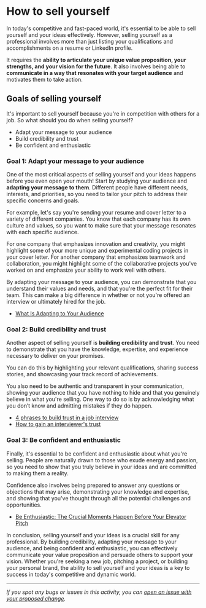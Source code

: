 # How to sell yourself

In today's competitive and fast-paced world, it's essential to be able to sell yourself and your ideas effectively. However, selling yourself as a professional involves more than just listing your qualifications and accomplishments on a resume or LinkedIn profile.

It requires the **ability to articulate your unique value proposition, your strengths, and your vision for the future**. It also involves being able to **communicate in a way that resonates with your target audience** and motivates them to take action.

## Goals of selling yourself

It's important to sell yourself because you're in competition with others for a job. So what should you do when selling yourself?

- Adapt your message to your audience
- Build credibility and trust
- Be confident and enthusiastic

### Goal 1: Adapt your message to your audience

One of the most critical aspects of selling yourself and your ideas happens before you even open your mouth! Start by studying your audience and **adapting your message to them**. Different people have different needs, interests, and priorities, so you need to tailor your pitch to address their specific concerns and goals.

For example, let's say you're sending your resume and cover letter to a variety of different companies. You know that each company has its own culture and values, so you want to make sure that your message resonates with each specific audience.

For one company that emphasizes innovation and creativity, you might highlight some of your more unique and experimental coding projects in your cover letter. For another company that emphasizes teamwork and collaboration, you might highlight some of the collaborative projects you've worked on and emphasize your ability to work well with others.

By adapting your message to your audience, you can demonstrate that you understand their values and needs, and that you're the perfect fit for their team. This can make a big difference in whether or not you're offered an interview or ultimately hired for the job.

- [What Is Adapting to Your Audience](https://brilliantio.com/what-is-adapting-to-your-audience/)

### Goal 2: Build credibility and trust

Another aspect of selling yourself is **building credibility and trust**. You need to demonstrate that you have the knowledge, expertise, and experience necessary to deliver on your promises.

You can do this by highlighting your relevant qualifications, sharing success stories, and showcasing your track record of achievements.

You also need to be authentic and transparent in your communication, showing your audience that you have nothing to hide and that you genuinely believe in what you're selling. One way to do so is by acknowledging what you don’t know and admitting mistakes if they do happen.

- [4 phrases to build trust in a job interview](https://hive.com/blog/build-trust-in-job-interview/)
- [How to gain an interviewer's trust](https://www.celarity.com/blog/how-to-gain-an-interviewers-trust/)

### Goal 3: Be confident and enthusiastic

Finally, it's essential to be confident and enthusiastic about what you're selling. People are naturally drawn to those who exude energy and passion, so you need to show that you truly believe in your ideas and are committed to making them a reality.

Confidence also involves being prepared to answer any questions or objections that may arise, demonstrating your knowledge and expertise, and showing that you've thought through all the potential challenges and opportunities.

- [Be Enthusiastic: The Crucial Moments Happen Before Your Elevator Pitch](https://www.revenue.io/blog/be-enthusiastic-the-crucial-moments-happen-before-your-elevator-pitch)

In conclusion, selling yourself and your ideas is a crucial skill for any professional. By building credibility, adapting your message to your audience, and being confident and enthusiastic, you can effectively communicate your value proposition and persuade others to support your vision. Whether you're seeking a new job, pitching a project, or building your personal brand, the ability to sell yourself and your ideas is a key to success in today's competitive and dynamic world.

---

_If you spot any bugs or issues in this activity, you can [open an issue with your proposed change](https://github.com/microverseinc/curriculum-transversal-skills/blob/main/git-github/articles/open_issue.md)._